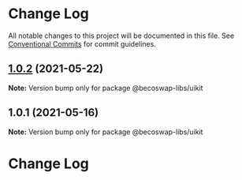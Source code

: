 # Change Log

All notable changes to this project will be documented in this file.
See [Conventional Commits](https://conventionalcommits.org) for commit guidelines.

## [1.0.2](https://github.com/becoswap/becoswap-toolkit/tree/master/packages/becoswap-uikit/compare/@becoswap-libs/uikit@1.0.1...@becoswap-libs/uikit@1.0.2) (2021-05-22)

**Note:** Version bump only for package @becoswap-libs/uikit





## 1.0.1 (2021-05-16)

**Note:** Version bump only for package @becoswap-libs/uikit





# Change Log

